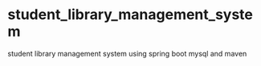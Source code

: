 # student_library_management_system
student library management system using spring boot mysql and maven
